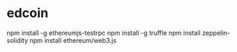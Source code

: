 # edcoin

npm install -g ethereumjs-testrpc
npm install -g truffle
npm install zeppelin-solidity
npm install ethereum/web3.js
